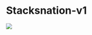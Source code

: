 # Stacksnation-v1
![](https://github.com/ABRAHAMEKIO/stacksnation-v1/blob/master/Untitled_Artwork_3.png)
